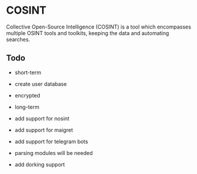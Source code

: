 # COSINT
Collective Open-Source Intelligence (COSINT) is a tool which encompasses multiple OSINT tools and toolkits, keeping the data and automating searches.

## Todo
* short-term
 * create user database
  * encrypted
  
* long-term
 * add support for nosint
 * add support for maigret
 * add support for telegram bots
  * parsing modules will be needed
 * add dorking support